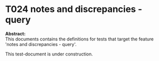 # T024 notes and discrepancies - query
**Abstract:**  
This documents contains the definitions for tests that target the feature 'notes and discrepancies - query'.  

This test-document is under construction.